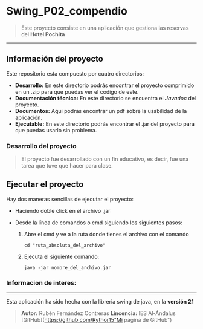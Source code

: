 # Swing_P02_compendio

 > Este proyecto consiste en una aplicación que gestiona las reservas del **Hotel Pochita**
___
## Información del proyecto

Este repositorio esta compuesto por cuatro directorios:

 + **Desarrollo:** En este directorio podrás encontrar el proyecto comprimido en un .zip para que puedas ver el codigo de este.
 + **Documentación técnica:** En este directorio se encuentra el *Javadoc* del proyecto.
 + **Documentos:** Aqui podras encontrar un pdf sobre la usabilidad de la aplicación.
 + **Ejecutable:** En este directorio podrás encontrar el .jar del proyecto para que puedas usarlo sin problema.

### Desarrollo del proyecto
>El proyecto fue desarrollado con un fin educativo, es decir, fue una tarea que tuve que hacer para clase.

## Ejecutar el proyecto
Hay dos maneras sencillas de ejecutar el proyecto:
 + Haciendo doble click en el archivo .jar
 + Desde la línea de comandos o cmd siguiendo los siguientes pasos:
   
   1. Abre el cmd y ve a la ruta donde tienes el archivo con el comando
      ~~~
      cd "ruta_absoluta_del_archivo"
      ~~~
   2. Ejecuta el siguiente comando:
      ~~~
      java -jar nombre_del_archivo.jar
      ~~~

### Informacion de interes:
___
Esta aplicación ha sido hecha con la libreria swing de java, en la **versión 21**

> **Autor:** Rubén Fernández Contreras
> **Lincencia:** IES Al-Ándalus
> [GitHub](https://github.com/Rythor15"Mi página de GitHub")
   
